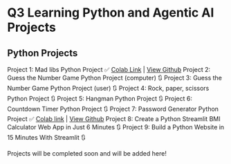 # Q3 Learning Python and Agentic AI Projects

## Python Projects
Project 1: Mad libs Python Project ✅ [Colab Link](https://colab.research.google.com/drive/1XWpn9v36jS9aC0K_wgaEjcAIdrrKlO-I?usp=sharing) | [View Github](/1%20Madlibs/)
Project 2: Guess the Number Game Python Project (computer) 🔃
Project 3: Guess the Number Game Python Project (user) 🔃
Project 4: Rock, paper, scissors Python Project 🔃
Project 5: Hangman Python Project 🔃
Project 6: Countdown Timer Python Project 🔃
Project 7: Password Generator Python Project ✅ [Colab link](https://colab.research.google.com/drive/1AhxdkRuvi4U0OvC4X97iQDBRSCdRve0o) | [View Github](/7%20Random%20Password%20Generator)
Project 8: Create a Python Streamlit BMI Calculator Web App in Just 6 Minutes 🔃
Project 9: Build a Python Website in 15 Minutes With Streamlit 🔃

Projects will be completed soon and will be added here!